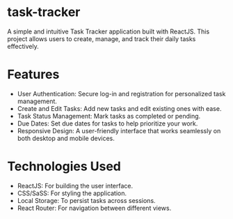 # task-tracker
A simple and intuitive Task Tracker application built with ReactJS. This project allows users to create, manage, and track their daily tasks effectively.

<h1>Features</h1>
<ul>
<li><bold>User Authentication: </bold>Secure log-in and registration for personalized task management.</li>
<li><bold>Create and Edit Tasks: </bold>Add new tasks and edit existing ones with ease.</li>
<li><bold>Task Status Management: </bold>Mark tasks as completed or pending.</li>
<li><bold>Due Dates: </bold>Set due dates for tasks to help prioritize your work.</li>
<li><bold>Responsive Design: </bold>A user-friendly interface that works seamlessly on both desktop and mobile devices.</li>
</ul>

<h1>Technologies Used</h1>
<ul>
<li><bold>ReactJS: </bold>For building the user interface.</li>
<li><bold>CSS/SaSS: </bold>For styling the application.</li>
<li><bold>Local Storage: </bold>To persist tasks across sessions.</li>
<li><bold>React Router: </bold>For navigation between different views.</li>
</ul>